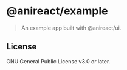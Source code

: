 # @anireact/example

> An example app built with @anireact/ui.

## License

GNU General Public License v3.0 or later.
